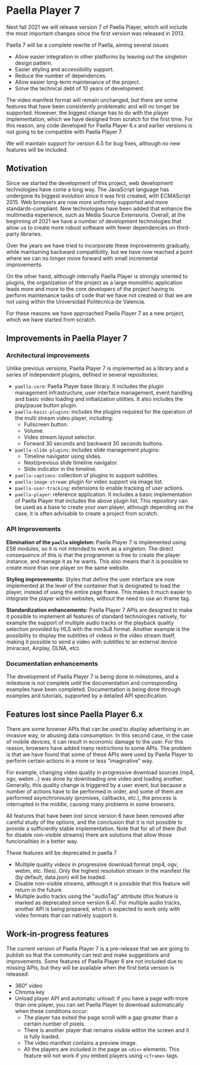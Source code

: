 # Paella Player 7

Next fall 2021 we will release version 7 of Paella Player, which will include the most important changes since the first version was released in 2013.

Paella 7 will be a complete rewrite of Paella, aiming several issues

- Allow easier integration in other platforms by leaving out the singleton design pattern.
- Easier stlyling and accessibility support.
- Reduce the number of dependences.
- Allow easier long-term maintenance of the project.
- Solve the technical debt of 10 years of development.

The video manifest format will remain unchanged, but there are some features that have been consistently problematic and will no longer be supported. However, the biggest change has to do with the player implementation, which we have designed from scratch for the first time. For this reason, any code developed for Paella Player 6.x and earlier versions is not going to be compatible with Paella Player 7. 

We will maintain support for version 6.5 for bug fixes, although no new features will be included.

## Motivation

Since we started the development of this project, web development technologies have come a long way. The JavaScript language has undergone its biggest evolution since it was first created, with ECMAScript 2015. Web browsers are now more uniformly supported and more standards-compliant. New technologies have been added that enhance the multimedia experience, such as Media Source Extensions. Overall, at the beginning of 2021 we have a number of development technologies that allow us to create more robust software with fewer dependencies on third-party libraries.

Over the years we have tried to incorporate these improvements gradually, while maintaining backward compatibility, but we have now reached a point where we can no longer move forward with small incremental improvements.

On the other hand, although internally Paella Player is strongly oriented to plugins, the organization of the project as a large monolithic application leads more and more to the core developers of the project having to perform maintenance tasks of code that we have not created or that we are not using within the Universidad Politécnica de Valencia.

For these reasons we have approached Paella Player 7 as a new project, which we have started from scratch.


## Improvements in Paella Player 7

### Architectural improvements

Unlike previous versions, Paella Player 7 is implemented as a library and a series of independent plugins, defined in several repositories:

- `paella-core`: Paella Player base library. It includes the plugin management infrastructure, user interface management, event handling and basic video loading and initialization utilities. It also includes the play/pause button plugin.
- `paella-basic-plugins`: includes the plugins required for the operation of the multi stream video player, including:
  * Fullscreen button.
  * Volume.
  * Video stream layout selector.
  * Forward 30 seconds and backward 30 seconds buttons.
- `paella-slide-plugins`: includes slide management plugins:
  * Timeline navigator using slides.
  * Next/previous slide timeline navigator.
  * Slide indicator in the timeline.
- `paella-captions`: collection of plugins to support subtitles.
- `paella-image-stream`: plugin for video support via image list.
- `paella-user-tracking`: extensions to enable tracking of user actions.
- `paella-player`: reference application. It includes a basic implementation of Paella Player that includes the above plugin list. This repository can be used as a base to create your own player, although depending on the case, it is often advisable to create a project from scratch.



### API Improvements

**Elimination of the `paella` singleton:** Paella Player 7 is implemented using ES6 modules, so it is not intended to work as a singleton. The direct consequence of this is that the programmer is free to create the player instance, and manage it as he wants. This also means that it is possible to create more than one player on the same website.

**Styling improvements:** Styles that define the user interface are now implemented at the level of the container that is designated to load the player, instead of using the entire page frame. This makes it much easier to integrate the player within websites, without the need to use an iframe tag.

**Standardization enhancements:** Paella Player 7 APIs are designed to make it possible to implement all features of standard technologies natively, for example the support of multiple audio tracks or the playback quality selection provided by HLS with the mm3u8 format. Another example is the possibility to display the subtitles of videos in the video stream itself, making it possible to send a video with subtitles to an external device (miracast, Airplay, DLNA, etc).



### Documentation enhancements

The development of Paella Player 7 is being done in milestones, and a milestone is not complete until the documentation and corresponding examples have been completed. Documentation is being done through examples and tutorials, supported by a detailed API specification.



## Features lost since Paella Player 6.x

There are some browser APIs that can be used to display advertising in an invasive way, or abusing data consumption. In this second case, in the case of mobile devices, it can result in economic damage to the user. For this reason, browsers have added many restrictions to some APIs. The problem is that we have found that some of these APIs were used by Paella Player to perform certain actions in a more or less "imaginative" way.

For example, changing video quality in progressive download sources (mp4, ogv, webm...) was done by downloading one video and loading another. Generally, this quality change is triggered by a user event, but because a number of actions have to be performed in order, and some of them are performed asynchronously (promises, callbacks, etc.), the process is interrupted in the middle, causing many problems in some browsers.

All features that have been lost since version 6 have been removed after careful study of the options, and the conclusion that it is not possible to provide a sufficiently stable implementation. Note that for all of them (but for disable non-visible streams) there are solutions that allow those funcionalities in a better way.

These features will be deprecated in paella 7
- Multiple quality videos in progressive download format (mp4, ogv, webm, etc. files). Only the highest resolution stream in the manifest file (by default, data.json) will be loaded.
- Disable non-visible streams, although it is possible that this feature will return in the future.
- Multiple audio tracks using the "audioTag" attribute (this feature is marked as deprecated since version 6.4). For multiple audio tracks, another API is being prepared, which is expected to work only with video formats that can natively support it.

## Work-in-progress features 

The current version of Paella Player 7 is a pre-release that we are going to publish so that the community can test and make suggestions and improvements. Some features of Paella Player 6 are not included due to missing APIs, but they will be available when the first beta version is released:

- 360° video
- Chroma key
- Unload player API and automatic unload: if you have a page with more than one player, you can set Paella Player to download automatically when these conditions occur:
  - The player has exited the page scroll with a gap greater than a certain number of pixels.
  - There is another player that remains visible within the screen and it is fully loaded.
  - The video manifest contains a preview image.
  - All the players are included in the page as `<div>` elements. This feature will not work if you embed players using `<iframe>` tags.

